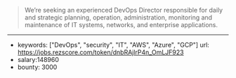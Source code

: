 >We’re seeking an experienced DevOps Director responsible for daily and strategic planning, operation, administration, monitoring and maintenance of IT systems, networks, and enterprise applications.
------
- keywords: ["DevOps", "security", "IT", "AWS", "Azure", "GCP"]
url: https://jobs.rezscore.com/token/dnbRAjlrP4n_OmLJF923
- salary:148960
- bounty: 3000
